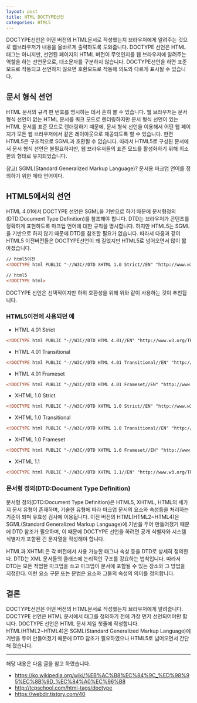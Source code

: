 ```yaml
---
layout: post
title: HTML DOCTYPE선언
categories: HTML5
---
```


DOCTYPE선언은 어떤 버전의 HTML문서로 작성했는지 브라우저에게 알려주는 것으로 웹브라우저가 내용을 올바르게 출력하도록 도와줍니다. DOCTYPE 선언은 HTML 태그는 아니지만, 선언된 페이지의 HTML 버전이 무엇인지를 웹 브라우저에 알려주는 역할을 하는 선언문으로, 대소문자를 구분하지 않습니다. DOCTYPE선언을 하면 표준 모드로 작동되고 선언하지 않으면 호환모드로 작동해 의도와 다르게 표시될 수 있습니다.

## 문서 형식 선언

HTML 문서의 규격 판 번호를 명시하는 데서 흔히 볼 수 있습니다. 웹 브라우저는 문서 형식 선언이 없는 HTML 문서를 쿼크 모드로 렌더링하지만 문서 형식 선언이 있는 HTML 문서를 표준 모드로 렌더링하기 때문에, 문서 형식 선언을 이용해서 어떤 웹 페이지가 모든 웹 브라우저에서 같은 레이아웃으로 제공되도록 할 수 있습니다. 한편 HTML5은 구조적으로 SGML과 호환될 수 없습니다. 따라서 HTML5로 구성된 문서에서 문서 형식 선언은 불필요하지만, 웹 브라우저들의 표준 모드를 활성화하기 위해 최소한의 형태로 유지되었습니다.

참고) SGML(Standard Generalized Markup Language)? 문서용 마크업 언어를 정의하기 위한 메타 언어이다.

## HTML5에서의 선언

HTML 4.01에서 DOCTYPE 선언은 SGML을 기반으로 하기 때문에 문서형정의(DTD:Document Type Definition)를 참조해야 합니다. DTD는 브라우저가 콘텐츠를 정확하게 표현하도록 마크업 언어에 대한 규칙을 명시합니다. 하지만 HTML5는 SGML을 기반으로 하지 않기 때문에 DTD를 참조할 필요가 없습니다. 따라서 다음과 같이 HTML5 이전버전들은 DOCTYPE선언이 꽤 길었지만 HTML5로 넘어오면서 많이 짧아졌습니다.

```html
// html5이전
<!DOCTYPE html PUBLIC "-//W3C//DTD XHTML 1.0 Strict//EN" "http://www.w3.org/TR/xhtml1/DTD/xhtml1-strict.dtd">

// html5
<!DOCTYPE html>
```

DOCTYPE 선언은 선택적이지만 하위 호환성을 위해 위와 같이 사용하는 것이 추천됩니다.

### HTML5이전에 사용되던 예

- HTML 4.01 Strict

```html
<!DOCTYPE html PUBLIC "-//W3C//DTD HTML 4.01//EN" "http://www.w3.org/TR/html4/strict.dtd">
```

- HTML 4.01 Transitional

```html
<!DOCTYPE html PUBLIC "-//W3C//DTD HTML 4.01 Transitional//EN" "http://www.w3.org/TR/html4/loose.dtd">
```

- HTML 4.01 Frameset

```html
<!DOCTYPE html PUBLIC "-//W3C//DTD HTML 4.01 Frameset//EN" "http://www.w3.org/TR/html4/frameset.dtd">
```

- XHTML 1.0 Strict

```html
<!DOCTYPE html PUBLIC "-//W3C//DTD XHTML 1.0 Strict//EN" "http://www.w3.org/TR/xhtml1/DTD/xhtml1-strict.dtd">
```

- XHTML 1.0 Transitional

```html
<!DOCTYPE html PUBLIC "-//W3C//DTD XHTML 1.0 Transitional//EN" "http://www.w3.org/TR/xhtml1/DTD/xhtml1-transitional.dtd">
```

- XHTML 1.0 Frameset

```html
<!DOCTYPE html PUBLIC "-//W3C//DTD XHTML 1.0 Frameset//EN" "http://www.w3.org/TR/xhtml1/DTD/xhtml1-frameset.dtd">
```

- XHTML 1.1

```html
<!DOCTYPE html PUBLIC "-//W3C//DTD XHTML 1.1//EN" "http://www.w3.org/TR/xhtml11/DTD/xhtml11.dtd">
```

### 문서형 정의(DTD:Document Type Definition)

문서형 정의(DTD:Document Type Definition)은 HTML5, XHTML, HTML의 세가지 문서 유형이 존재하며, 기술한 유형에 따라 마크업 문서의 요소와 속성등을 처리하는 기준이 되며 유효성 검사에 이용됩니다. 이전 버전의 HTML(HTML2~HTML4)은 SGML(Standard Generalized Markup Language)에 기반을 두어 만들어졌기 때문에 DTD 참조가 필요하며, 이 때문에 DOCTYPE 선언을 하려면 공개 식별자와 시스템 식별자가 포함된 긴 문자열을 작성해야 합니다.

HTML과 XHTML은 각 버전에서 사용 가능한 태그나 속성 등을 DTD로 상세히 정의한다. DTD는 XML 문서들의 클래스에 논리적인 구조를 강요하는 법칙입니다. 따라서 DTD는 모든 적법한 마크업을 쓰고 마크업이 문서에 포함될 수 있는 장소와 그 방법을 지정한다. 이런 요소 구문 또는 문법은 요소와 그들의 속성의 의미를 정의합니다.

## 결론

DOCTYPE선언은 어떤 버전의 HTML문서로 작성했는지 브라우저에게 알려줍니다. DOCTYPE 선언은 HTML 문서에서 <html> 태그를 정의하기 전에 가장 먼저 선언되어야만 합니다. DOCTYPE 선언은 HTML 문서 제일 첫줄에 작성합니다. HTML(HTML2~HTML4)은 SGML(Standard Generalized Markup Language)에 기반을 두어 만들어졌기 때문에 DTD 참조가 필요하였으나 HTML5로 넘어오면서 간단해 졌습니다.

---

해당 내용은 다음 글을 참고 하였습니다.
- https://ko.wikipedia.org/wiki/%EB%AC%B8%EC%84%9C_%ED%98%95%EC%8B%9D_%EC%84%A0%EC%96%B8
- http://tcpschool.com/html-tags/doctype
- https://webdir.tistory.com/40
